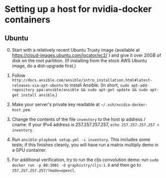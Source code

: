 # Setting up a host for nvidia-docker containers

## Ubuntu

0. Start with a relatively recent Ubuntu Trusty image (available at https://cloud-images.ubuntu.com/locator/ec2/ ) and give it over 20GB of disk on the root partition. (If installing from the stock AWS Ubuntu image, do a dist-upgrade first.)

1. Follow `http://docs.ansible.com/ansible/intro_installation.html#latest-releases-via-apt-ubuntu` to install Ansible.
   (In short, `sudo apt-add-repository ppa:ansible/ansible && sudo apt-get update && sudo apt-get install ansible`.)

2. Make your server's private key readable at `~/.ssh/nvidia-docker-host.pem`.

3. Change the contents of the file `inventory` to the host ip address / cname. If your IPv4 address is 257.257.257.257, `echo 257.257.257.257 > inventory`.

4. Run `ansible-playbook setup.yml -i inventory`. This includes some tests; if this finishes cleanly, you will have run a matrix multiply demo in a GPU container.

5. For additional verification, try to run the cljs convolution demo: run `sudo docker run -p 80:3001 -d graphistry/cljs:1.0` and then go to `257.257.257.257/?mode=opencl`.
